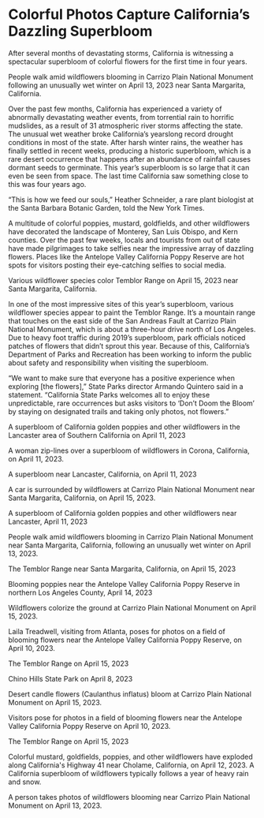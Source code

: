 # Colorful Photos Capture California’s Dazzling Superbloom

After several months of devastating storms, California is witnessing a spectacular superbloom of colorful flowers for the first time in four years.

People walk amid wildflowers blooming in Carrizo Plain National Monument following an unusually wet winter on April 13, 2023 near Santa Margarita, California.

Over the past few months, California has experienced a variety of abnormally devastating weather events, from torrential rain to horrific mudslides, as a result of 31 atmospheric river storms affecting the state. The unusual wet weather broke California’s yearslong record drought conditions in most of the state. After harsh winter rains, the weather has finally settled in recent weeks, producing a historic superbloom, which is a rare desert occurrence that happens after an abundance of rainfall causes dormant seeds to germinate. This year’s superbloom is so large that it can even be seen from space. The last time California saw something close to this was four years ago.

“This is how we feed our souls,” Heather Schneider, a rare plant biologist at the Santa Barbara Botanic Garden, told the New York Times.

A multitude of colorful poppies, mustard, goldfields, and other wildflowers have decorated the landscape of Monterey, San Luis Obispo, and Kern counties. Over the past few weeks, locals and tourists from out of state have made pilgrimages to take selfies near the impressive array of dazzling flowers. Places like the Antelope Valley California Poppy Reserve are hot spots for visitors posting their eye-catching selfies to social media.

Various wildflower species color Temblor Range on April 15, 2023 near Santa Margarita, California. 

In one of the most impressive sites of this year’s superbloom, various wildflower species appear to paint the Temblor Range. It’s a mountain range that touches on the east side of the San Andreas Fault at Carrizo Plain National Monument, which is about a three-hour drive north of Los Angeles. Due to heavy foot traffic during 2019’s superbloom, park officials noticed patches of flowers that didn’t sprout this year. Because of this, California’s Department of Parks and Recreation has been working to inform the public about safety and responsibility when visiting the superbloom.

“We want to make sure that everyone has a positive experience when exploring [the flowers],” State Parks director Armando Quintero said in a statement. “California State Parks welcomes all to enjoy these unpredictable, rare occurrences but asks visitors to ‘Don’t Doom the Bloom’ by staying on designated trails and taking only photos, not flowers.”

A superbloom of California golden poppies and other wildflowers in the Lancaster area of Southern California on April 11, 2023

A woman zip-lines over a superbloom of wildflowers in Corona, California, on April 11, 2023. 

A superbloom near Lancaster, California, on April 11, 2023

A car is surrounded by wildflowers at Carrizo Plain National Monument near Santa Margarita, California, on April 15, 2023.

A superbloom of California golden poppies and other wildflowers near Lancaster, April 11, 2023

People walk amid wildflowers blooming in Carrizo Plain National Monument near Santa Margarita, California, following an unusually wet winter on April 13, 2023. 

The Temblor Range near Santa Margarita, California, on April 15, 2023

Blooming poppies near the Antelope Valley California Poppy Reserve in northern Los Angeles County, April 14, 2023

Wildflowers colorize the ground at Carrizo Plain National Monument on April 15, 2023.

Laila Treadwell, visiting from Atlanta, poses for photos on a field of blooming flowers near the Antelope Valley California Poppy Reserve, on April 10, 2023.

The Temblor Range on April 15, 2023

Chino Hills State Park on April 8, 2023

Desert candle flowers (Caulanthus inflatus) bloom at Carrizo Plain National Monument on April 15, 2023.

Visitors pose for photos in a field of blooming flowers near the Antelope Valley California Poppy Reserve on April 10, 2023.

The Temblor Range on April 15, 2023

Colorful mustard, goldfields, poppies, and other wildflowers have exploded along California's Highway 41 near Cholame, California, on April 12, 2023. A California superbloom of wildflowers typically follows a year of heavy rain and snow.

A person takes photos of wildflowers blooming near Carrizo Plain National Monument on April 13, 2023.

